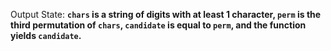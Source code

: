 Output State: **`chars` is a string of digits with at least 1 character, `perm` is the third permutation of `chars`, `candidate` is equal to `perm`, and the function yields `candidate`.**